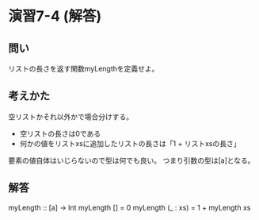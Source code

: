 演習7-4 (解答)
==============

問い
----

リストの長さを返す関数myLengthを定義せよ。

考えかた
--------

空リストかそれ以外かで場合分けする。

* 空リストの長さは0である
* 何かの値をリストxsに追加したリストの長さは「1 + リストxsの長さ」

要素の値自体はいじらないので型は何でも良い。
つまり引数の型は[a]となる。

解答
----

myLength :: [a] -> Int
myLength [] = 0
myLength (_ : xs) = 1 + myLength xs
